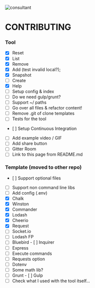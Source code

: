 ![consultant](http://i.imgur.com/phhV1uY.png)

# CONTRIBUTING

### Tool
- [x] Reset
- [x] List
- [x] Remove
- [x] Add (test invalid local?);
- [x] Snapshot
- [ ] Create
- [x] Help
- [ ] Setup config & index
- [ ] Do we need gulp/grunt?
- [ ] Support ~/ paths
- [ ] Go over all files & refactor content!
- [ ] Remove .git of clone templates
- [ ] Tests for the tool
- [ ] Setup Continuous Integration
- [ ] Add example video / GIF
- [ ] Add share button
- [ ] Gitter Room
- [ ] Link to this page from README.md

### Template (moved to other repo)
- [ ] Support optional files
- [ ] Support non command line libs
- [ ] Add config (.env)
- [x] Chalk
- [x] Winston
- [x] Commander
- [x] Lodash
- [x] Cheerio
- [x] Request
- [ ] Socket.io
- [ ] Lodash FP
- [ ] Bluebird
- [ ] Inquirer
- [ ] Express
- [ ] Execute commands
- [ ] Requests option
- [ ] Dotenv
- [ ] Some math lib?
- [ ] Grunt
- [ ] Gulp
- [ ] Check what I used with the tool itself...
